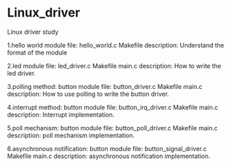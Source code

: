 # Linux_driver
Linux driver study

1.hello world module
file: hello_world.c
	  Makefile
description: Understand the format of the module

2.led module
file: led_driver.c
	  Makefile
	  main.c
description: How to write the led driver.

3.polling method: button module
file: button_driver.c
	  Makefile
	  main.c
description: How to use polling to write the button driver.

4.interrupt method: button module
file: button_irq_driver.c
	  Makefile
	  main.c
description: Interrupt implementation.

5.poll mechanism: button module
file: button_poll_driver.c
	  Makefile
	  main.c
description: poll mechanism implementation.

6.asynchronous notification: button module
file: button_signal_driver.c
	  Makefile
	  main.c
description: asynchronous notification implementation.